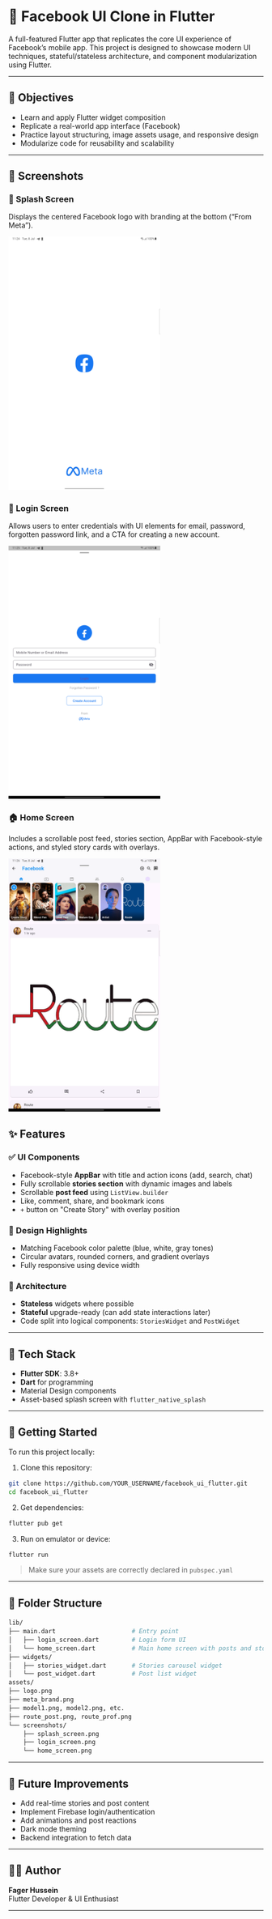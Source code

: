 # 📱 Facebook UI Clone in Flutter

A full-featured Flutter app that replicates the core UI experience of Facebook’s mobile app. This project is designed to showcase modern UI techniques, stateful/stateless architecture, and component modularization using Flutter.

---

## 🎯 Objectives
- Learn and apply Flutter widget composition
- Replicate a real-world app interface (Facebook)
- Practice layout structuring, image assets usage, and responsive design
- Modularize code for reusability and scalability

---

## 📸 Screenshots

### 🔵 Splash Screen
Displays the centered Facebook logo with branding at the bottom (“From Meta”).

<img src="screenshots/splash.png" width="300" />

### 🔐 Login Screen
Allows users to enter credentials with UI elements for email, password, forgotten password link, and a CTA for creating a new account.

<img src="screenshots/login.png" width="300" />

### 🏠 Home Screen
Includes a scrollable post feed, stories section, AppBar with Facebook-style actions, and styled story cards with overlays.

<img src="screenshots/home.png" width="300" />

## ✨ Features

### ✅ UI Components
- Facebook-style **AppBar** with title and action icons (add, search, chat)
- Fully scrollable **stories section** with dynamic images and labels
- Scrollable **post feed** using `ListView.builder`
- Like, comment, share, and bookmark icons
- `+` button on "Create Story" with overlay position

### 🎨 Design Highlights
- Matching Facebook color palette (blue, white, gray tones)
- Circular avatars, rounded corners, and gradient overlays
- Fully responsive using device width

### 🧱 Architecture
- **Stateless** widgets where possible
- **Stateful** upgrade-ready (can add state interactions later)
- Code split into logical components: `StoriesWidget` and `PostWidget`

---

## 🧰 Tech Stack
- **Flutter SDK**: 3.8+
- **Dart** for programming
- Material Design components
- Asset-based splash screen with `flutter_native_splash`

---

## 🚀 Getting Started
To run this project locally:

1. Clone this repository:
```bash
git clone https://github.com/YOUR_USERNAME/facebook_ui_flutter.git
cd facebook_ui_flutter
```

2. Get dependencies:
```bash
flutter pub get
```

3. Run on emulator or device:
```bash
flutter run
```

> Make sure your assets are correctly declared in `pubspec.yaml`

---

## 📁 Folder Structure
```bash
lib/
├── main.dart                     # Entry point
│   ├── login_screen.dart         # Login form UI
│   └── home_screen.dart          # Main home screen with posts and stories
├── widgets/
│   ├── stories_widget.dart       # Stories carousel widget
│   └── post_widget.dart          # Post list widget
assets/
├── logo.png
├── meta_brand.png
├── model1.png, model2.png, etc.
├── route_post.png, route_prof.png
└── screenshots/
    ├── splash_screen.png
    ├── login_screen.png
    └── home_screen.png
```

---

## 🔄 Future Improvements
- Add real-time stories and post content
- Implement Firebase login/authentication
- Add animations and post reactions
- Dark mode theming
- Backend integration to fetch data

---

## 👨‍💻 Author
**Fager Hussein**  
Flutter Developer & UI Enthusiast

---
